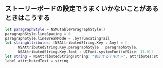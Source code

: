 <!--
title:   UILabel 行間を空ける
tags:    Swift,UILabel
id:      e8d140f883a60f5af985
private: false
-->
## ストーリーボードの設定でうまくいかないことがあるときはこうする

```swift
let paragraphStyle = NSMutableParagraphStyle()
paragraphStyle.lineSpacing = 6
paragraphStyle.lineBreakMode = .byTruncatingTail
let stringAttributes: [NSAttributedString.Key : Any] = [
      NSAttributedString.Key.paragraphStyle : paragraphStyle,
      NSAttributedString.Key.font : UIFont.systemFont(ofSize: 15.0)]
let string = NSAttributedString(string: "表示するテキスト", attributes:stringAttributes)
label.attributedText = string
```